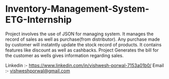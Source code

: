 # Inventory-Management-System-ETG-Internship
Project involves the use of JSON for managing system. It manages the record of sales as well as purchase(from distributor). Any purchase made by customer will instatntly update the stock record of products. It contains features like discount as well as cashbacks. Project Generates the bill for the customer as wells gives information regarding sales.

Linkedin :- https://www.linkedin.com/in/vishwesh-porwal-7153a01b0/
Email :- vishweshporwal@gmail.com
